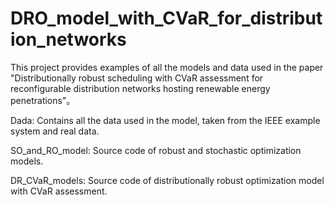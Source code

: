 # DRO_model_with_CVaR_for_distribution_networks
This project provides examples of all the models and data used in the paper "Distributionally robust scheduling with CVaR assessment for reconfigurable distribution networks hosting renewable energy penetrations"。

Dada:   Contains all the data used in the model, taken from the IEEE example system and real data.

SO_and_RO_model:   Source code of robust and stochastic optimization models.

DR_CVaR_models:   Source code of distributionally robust optimization model with CVaR assessment.
